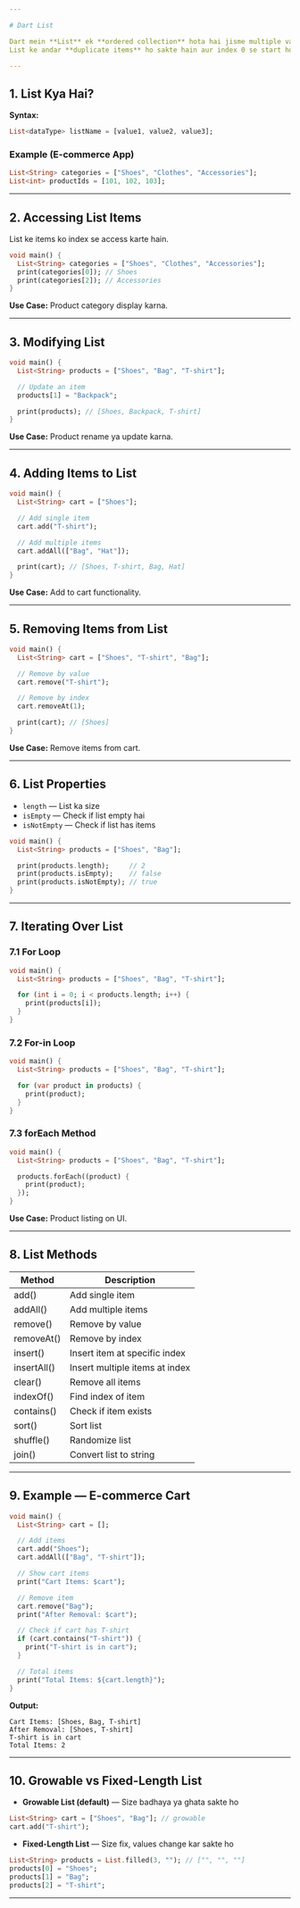 ```yaml
---

# Dart List

Dart mein **List** ek **ordered collection** hota hai jisme multiple values ek hi variable mein store ki ja sakti hain.
List ke andar **duplicate items** ho sakte hain aur index 0 se start hota hai.

---
```


## 1. List Kya Hai?

**Syntax:**

```dart
List<dataType> listName = [value1, value2, value3];
```

### Example (E-commerce App)

```dart
List<String> categories = ["Shoes", "Clothes", "Accessories"];
List<int> productIds = [101, 102, 103];
```

---

## 2. Accessing List Items

List ke items ko index se access karte hain.

```dart
void main() {
  List<String> categories = ["Shoes", "Clothes", "Accessories"];
  print(categories[0]); // Shoes
  print(categories[2]); // Accessories
}
```

**Use Case:** Product category display karna.

---

## 3. Modifying List

```dart
void main() {
  List<String> products = ["Shoes", "Bag", "T-shirt"];

  // Update an item
  products[1] = "Backpack";

  print(products); // [Shoes, Backpack, T-shirt]
}
```

**Use Case:** Product rename ya update karna.

---

## 4. Adding Items to List

```dart
void main() {
  List<String> cart = ["Shoes"];

  // Add single item
  cart.add("T-shirt");

  // Add multiple items
  cart.addAll(["Bag", "Hat"]);

  print(cart); // [Shoes, T-shirt, Bag, Hat]
}
```

**Use Case:** Add to cart functionality.

---

## 5. Removing Items from List

```dart
void main() {
  List<String> cart = ["Shoes", "T-shirt", "Bag"];

  // Remove by value
  cart.remove("T-shirt");

  // Remove by index
  cart.removeAt(1);

  print(cart); // [Shoes]
}
```

**Use Case:** Remove items from cart.

---

## 6. List Properties

* `length` — List ka size
* `isEmpty` — Check if list empty hai
* `isNotEmpty` — Check if list has items

```dart
void main() {
  List<String> products = ["Shoes", "Bag"];

  print(products.length);     // 2
  print(products.isEmpty);    // false
  print(products.isNotEmpty); // true
}
```

---

## 7. Iterating Over List

### 7.1 For Loop

```dart
void main() {
  List<String> products = ["Shoes", "Bag", "T-shirt"];

  for (int i = 0; i < products.length; i++) {
    print(products[i]);
  }
}
```

### 7.2 For-in Loop

```dart
void main() {
  List<String> products = ["Shoes", "Bag", "T-shirt"];

  for (var product in products) {
    print(product);
  }
}
```

### 7.3 forEach Method

```dart
void main() {
  List<String> products = ["Shoes", "Bag", "T-shirt"];

  products.forEach((product) {
    print(product);
  });
}
```

**Use Case:** Product listing on UI.

---

## 8. List Methods

| Method      | Description                    |
| ----------- | ------------------------------ |
| add()       | Add single item                |
| addAll()    | Add multiple items             |
| remove()    | Remove by value                |
| removeAt()  | Remove by index                |
| insert()    | Insert item at specific index  |
| insertAll() | Insert multiple items at index |
| clear()     | Remove all items               |
| indexOf()   | Find index of item             |
| contains()  | Check if item exists           |
| sort()      | Sort list                      |
| shuffle()   | Randomize list                 |
| join()      | Convert list to string         |

---

## 9. Example — E-commerce Cart

```dart
void main() {
  List<String> cart = [];

  // Add items
  cart.add("Shoes");
  cart.addAll(["Bag", "T-shirt"]);

  // Show cart items
  print("Cart Items: $cart");

  // Remove item
  cart.remove("Bag");
  print("After Removal: $cart");

  // Check if cart has T-shirt
  if (cart.contains("T-shirt")) {
    print("T-shirt is in cart");
  }

  // Total items
  print("Total Items: ${cart.length}");
}
```

**Output:**

```
Cart Items: [Shoes, Bag, T-shirt]
After Removal: [Shoes, T-shirt]
T-shirt is in cart
Total Items: 2
```

---

## 10. Growable vs Fixed-Length List

* **Growable List (default)** — Size badhaya ya ghata sakte ho

```dart
List<String> cart = ["Shoes", "Bag"]; // growable
cart.add("T-shirt");
```

* **Fixed-Length List** — Size fix, values change kar sakte ho

```dart
List<String> products = List.filled(3, ""); // ["", "", ""]
products[0] = "Shoes";
products[1] = "Bag";
products[2] = "T-shirt";
```

---
